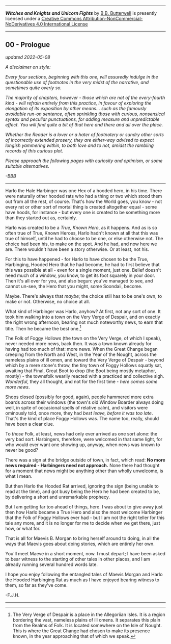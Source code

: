 <p><hr/><span xmlns:dct="http://purl.org/dc/terms/" href="http://purl.org/dc/dcmitype/Text" property="dct:title" rel="dct:type"><b><i>Witches and Knights and Unicorn Fights</i></b></span> by <a xmlns:cc="http://creativecommons.org/ns#" href="https://github.com/bbbutterwell/book" property="cc:attributionName" rel="cc:attributionURL">B.B. Butterwell</a> is presently licensed under a <a rel="license" href="http://creativecommons.org/licenses/by-nc-nd/4.0/">Creative Commons Attribution-NonCommercial-NoDerivatives 4.0 International License</a><hr/></p>

## 00 - Prologue

*updated 2022-05-08*

*A disclaimer on style:* 

*Every four sections, beginning with this one, will assuredly indulge in the questionable use of footnotes in the very midst of the narrative, and sometimes quite overly so.*

*The majority of chapters, however - those which are not of the every-fourth kind - will refrain entirely from this practice, in favour of exploring the elongation of its exposition by other means... such as the famously avoidable run-on sentence, often sprinkling those with curious, nonsensical syntax and peculiar punctuations, for adding measure and unpredictable effect. You will find quite a bit of that here and there and all over the place.*

*Whether the Reader is a lover or a hater of footnotery or sundry other sorts of incorrectly extended prosery, they are either-way advised to expect longish yammering within, to both love and to not, amidst the rambling records of this curious plot.*

*Please approach the following pages with curiosity and optimism, or some suitable alternatives.*

*-BBB*

---

Harlo the Hale Harbinger was one Hex of a hooded hero, in his time. There were naturally other hooded rats who had a thing or two which stood them out from all the rest, of course. That's how the World goes, you know - not every rat or other sort of mortal thing is created altogether equal - some have hoods, for instance - but every one is created to be something more than they started out as, certainly. 

Harlo was created to be a *True, Known Hero*, as it happens. And as is so often true of True, Known Heroes, Harlo hadn't known at all that this was true of himself, until he had to choose to be one, or else otherwise not. The choice had been his, to make on the spot. And he had, and now here we are. There wouldn't have been a story otherwise. Or at least, not his.

For this to have happened - for Harlo to have chosen to be the True, Harbinging, Hooded Hero that he had become, he had to first believe that this was possible at all - even for a single moment, just one. Belief doesn't need much of a window, you know, to get its foot squarely in your door. Then it's all over for you, and also begun: you've managed to see, and cannot un-see, the Hero that you might, some Soondaii, become. 

Maybe. There's always that *maybe*; the choice still has to be one's own, to make or not. Otherwise, no choice at all. 

What kind of Harbinger was Harlo, anyhow? At first, not any sort of one. It took him walking into a town on the Very Verge of Despair, and on exactly the right wrong afternoon, bearing not much noteworthy news, to earn that title. Then he became the best one.[^vergeOfDespair]

The Folk of Foggy Hollows (the town on the Very Verge, of which I speak), never needed more news, back then. It was a town known already for having had too much of that: more news. When the Great Change began creeping from the North and West, in the Year of the Nought, across the nameless plains of ill omen, and toward the Very Verge of Despair - beyond which by a mere stone's throw, the tiny town of Foggy Hollows squatly sat, awaiting that Final, Great Boot to drop (the Boot being mostly metaphor, mostly) - the townsfolk wearily reacted with a practiced and collective sigh. *Wonderful*, they all thought, and not for the first time - *here comes some more news*.

Shops closed (possibly for good, again), people hammered more extra boards across their windows (the town's old Window Boarder always doing well, in spite of occasional spells of relative calm), and visitors were ominously told, once more, they had *best leave, before it was too late*. That's the kind of place Foggy Hollows was. The name too, really, should have been a clear clue. 

To *those* Folk, at least, news had only ever arrived as one sort alone: the very bad sort. Harbingers, therefore, were welcomed in that same light, for who would ever want one showing up, anyway, when news was known to never be good? 

There was a sign at the bridge outside of town, in fact, which read: **No more news required - Harbingers need not approach.** None there had thought for a moment that news might be anything other than wholly unwelcome, is what I mean. 

But then Harlo the Hooded Rat arrived, ignoring the sign (being unable to read at the time), and got busy being the Hero he had been created to be, by delivering a short and unremarkable prophecy.

But I am getting far too ahead of things, here. I was about to give away just then how Harlo became a True Hero and also the most welcome Harbinger that the Folk of Foggy Hollows ever had - but I am not the right teller for this tale any more, and it is no longer for me to decide when we get there, just how, or what for. 

That is all for Maevis B. Morgan to bring herself around to doing, in all the ways that Maevis goes about doing stories, which are entirely her own.

You'll meet Maeve in a short moment, now. I must depart; I have been asked to bear witness to the starting of other tales in other places, and I am already running several hundred words late. 

I hope you enjoy following the entangled tales of Maevis Morgan and Harlo the Hooded Harbinging Rat as much as I have enjoyed bearing witness to them, so far as they've come. 

-F.J.H.

---

[^vergeOfDespair]: The Very Verge of Despair is a place in the Allegoriian Isles. It is a region bordering the vast, nameless plains of ill omens.[^namelessPlains] It separates this plain from the Realms of Folk.[^realmsOfFolk] It is located somewhere on the Isle of Nought.[^isleOfNought] This is where the Great Change had chosen to make its presence known, in the year approaching that of which we speak.[^greatChange]

[^allegorrianIsles]: Which is where our story starts, departs, and returns to, now and then.

[^namelessPlains]: It is customary in some places of the Isles to not give places of ill omens names - especially capitalized ones. You have to understand the level of superstition one encounters in a world where there very clearly *is* magic nearly everywhere. Nothing makes a lot of sense, but sometimes it makes just enough.

[^realmsOfFolk]: Which is where the Folk live. People, and any species People eventually deem to be sufficiently People-like, and worthy of being deemed so, and so on. 

[^isleOfNought]: Where the Nought is rumoured to have begun to be insatiably spun. More on this phenomenon at some much later time - we are destined to need to deal with it at some point.

[^greatChange]: The Great Change is an event of Worlds-altering relevance, which began as a rather sudden encroachment of the Seas, on the border regions of the Realms of Folk, which brought with it no small amount of trouble - including, as you might surmise of a world filled with dungeons and subterranean labyrinths and entire kingdoms of caverns, no small number of refugees of previously unsettling disposition. The Great Change was not at the time considered anything Great, by nearly anyone at all.[^chaosWarlocks]

[^chaosWarlocks]: Except, of course, for the Chaos Warlocks. They always love when things go thoroughly sideways, it seems.
